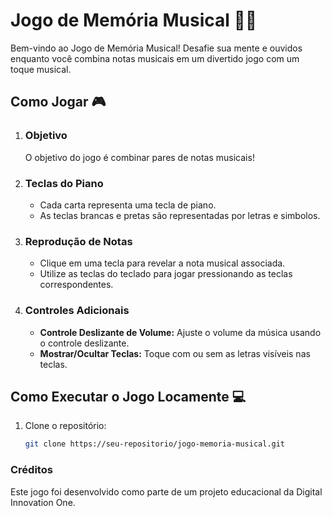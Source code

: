 # Jogo de Memória Musical 🎵🎹

Bem-vindo ao Jogo de Memória Musical! Desafie sua mente e ouvidos enquanto você combina notas musicais em um divertido jogo com um toque musical.

## Como Jogar 🎮

1. ### Objetivo
   O objetivo do jogo é combinar pares de notas musicais!

2. ### Teclas do Piano
   - Cada carta representa uma tecla de piano.
   - As teclas brancas e pretas são representadas por letras e simbolos.

3. ### Reprodução de Notas
   - Clique em uma tecla para revelar a nota musical associada.
   - Utilize as teclas do teclado para jogar pressionando as teclas correspondentes.

4. ### Controles Adicionais
   - **Controle Deslizante de Volume:** Ajuste o volume da música usando o controle deslizante.
   - **Mostrar/Ocultar Teclas:** Toque com ou sem as letras visíveis nas teclas.

## Como Executar o Jogo Locamente 💻

1. Clone o repositório:

   ```bash
   git clone https://seu-repositorio/jogo-memoria-musical.git

### Créditos

Este jogo foi desenvolvido como parte de um projeto educacional da Digital Innovation One.